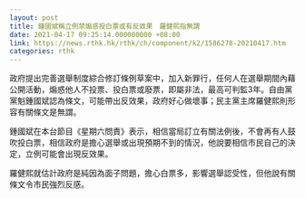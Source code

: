 ```yaml
---
layout: post
title: 鍾國斌稱立例禁煽惑投白票或有反效果　羅健熙指無謂
date: 2021-04-17 09:25:14.000000000 +08:00
link: https://news.rthk.hk/rthk/ch/component/k2/1586278-20210417.htm
categories: rthk
---
```


政府提出完善選舉制度綜合修訂條例草案中，加入新罪行，任何人在選舉期間內藉公開活動，煽惑他人不投票、投白票或廢票，即屬非法，最高可判監3年。自由黨黨魁鍾國斌認為條文，可能帶出反效果，政府好心做壞事；民主黨主席羅健熙則形容有關條文是無謂。

鍾國斌在本台節目《星期六問責》表示，相信當局訂立有關法例後，不會再有人鼓吹投白票，相信政府是擔心選舉或出現預期不到的情況，他說要相信市民自己的決定，立例可能會出現反效果。

羅健熙就估計政府是純因為面子問題，擔心白票多，影響選舉認受性，但他說有關條文令市民強烈反感。
